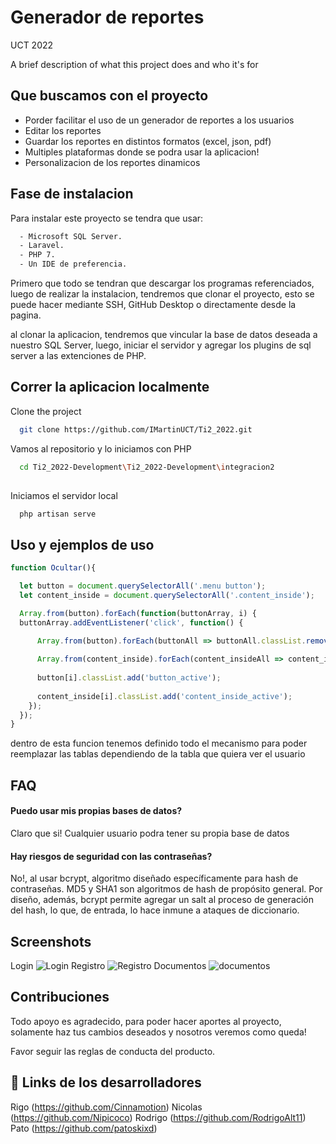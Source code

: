 
# Generador de reportes
UCT 2022

A brief description of what this project does and who it's for


## Que buscamos con el proyecto

- Porder facilitar el uso de un generador de reportes a los usuarios
- Editar los reportes
- Guardar los reportes en distintos formatos (excel, json, pdf)
- Multiples plataformas donde se podra usar la aplicacion!
- Personalizacion de los reportes dinamicos




## Fase de instalacion
Para instalar este proyecto se tendra que usar:

```bash
  - Microsoft SQL Server.
  - Laravel.
  - PHP 7.
  - Un IDE de preferencia.
```
Primero que todo se tendran que descargar los programas referenciados, luego de realizar la instalacion,
tendremos que clonar el proyecto, esto se puede hacer mediante SSH, GitHub Desktop o directamente desde la pagina.

al clonar la aplicacion, tendremos que vincular la base de datos deseada a nuestro SQL Server, luego, iniciar el servidor y agregar los plugins de sql server a las extenciones de PHP.



## Correr la aplicacion localmente

Clone the project

```bash
  git clone https://github.com/IMartinUCT/Ti2_2022.git
```

Vamos al repositorio y lo iniciamos con PHP

```bash
  cd Ti2_2022-Development\Ti2_2022-Development\integracion2
  
```

Iniciamos el servidor local

```bash
  php artisan serve
```




## Uso y ejemplos de uso

```javascript
function Ocultar(){

  let button = document.querySelectorAll('.menu button');
  let content_inside = document.querySelectorAll('.content_inside');

  Array.from(button).forEach(function(buttonArray, i) {
  buttonArray.addEventListener('click', function() {

      Array.from(button).forEach(buttonAll => buttonAll.classList.remove('button_active'));
      
      Array.from(content_inside).forEach(content_insideAll => content_insideAll.classList.remove('content_inside_active'));
      
      button[i].classList.add('button_active'); 
      
      content_inside[i].classList.add('content_inside_active');  
    });
  });
}
```
dentro de esta funcion tenemos definido todo el mecanismo para poder reemplazar las tablas dependiendo de la tabla que quiera ver el usuario



## FAQ

#### Puedo usar mis propias bases de datos?

Claro que si! Cualquier usuario podra tener su propia base de datos

#### Hay riesgos de seguridad con las contraseñas?

No!, al usar bcrypt, algoritmo diseñado específicamente para hash de contraseñas. MD5 y SHA1 son algoritmos de hash de propósito general. Por diseño, además, bcrypt permite agregar un salt al proceso de generación del hash, lo que, de entrada, lo hace inmune a ataques de diccionario.


## Screenshots
Login
![Login](https://cdn.upload.systems/uploads/oyjZ5x5J.png)
Registro
![Registro](https://cdn.upload.systems/uploads/gFCEnADz.png)
Documentos
![documentos](https://cdn.upload.systems/uploads/fbXgFjMy.png)




## Contribuciones

Todo apoyo es agradecido, para poder hacer aportes al proyecto, solamente haz tus cambios deseados y nosotros veremos como queda!


Favor seguir las reglas de conducta del producto.


## 🔗 Links de los desarrolladores
Rigo (https://github.com/Cinnamotion)
Nicolas (https://github.com/Nipicoco)
Rodrigo (https://github.com/RodrigoAlt11)
Pato (https://github.com/patoskixd)
